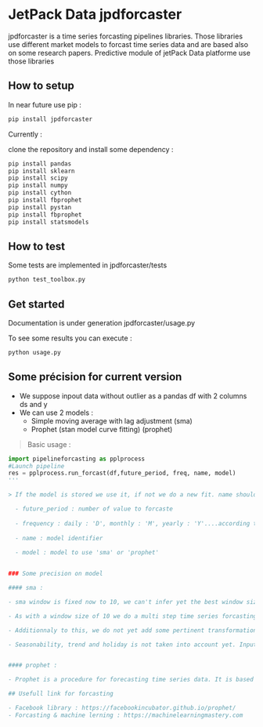 # JetPack Data jpdforcaster

jpdforcaster is a time series forcasting pipelines libraries.
Those libraries use different market models to forcast time series data and are based also on some research papers.
Predictive module of jetPack Data platforme use those libraries

## How to setup

In near future use pip :
```bash
pip install jpdforcaster
```

Currently :

clone the repository and install some dependency :

```bash
pip install pandas
pip install sklearn
pip install scipy
pip install numpy
pip install cython
pip install fbprophet
pip install pystan
pip install fbprophet
pip install statsmodels
```




## How to test
Some tests are implemented in jpdforcaster/tests

```bash
python test_toolbox.py
```

## Get started

Documentation is under generation
jpdforcaster/usage.py

To see some results you can execute :

```bash
python usage.py
```


## Some précision for current version

- We suppose inpout data without outlier as a pandas df with 2 columns ds and y
- We can use 2 models :
  - Simple moving average with lag adjustment  (sma)
  - Prophet (stan model curve fitting)  (prophet)
  
> Basic usage :

```python
import pipelineforcasting as pplprocess
#Launch pipeline
res = pplprocess.run_forcast(df,future_period, freq, name, model)
'''

> If the model is stored we use it, if not we do a new fit. name should be unique (this behaviour will be improved)

  - future_period : number of value to forcaste
  
  - frequency : daily : 'D', monthly : 'M', yearly : 'Y'....according to the time series...This value is not yet infered
  
  - name : model identifier
  
  - model : model to use 'sma' or 'prophet'


### Some precision on model

#### sma :

- sma window is fixed now to 10, we can't infer yet the best window size...It will be done on the fit part later or passed as an input from the client.

- As with a window size of 10 we do a multi step time series forcasting, this model will be very bad if the future period to forcast is biger than 10 as we will forget the trained model.

- Additionnaly to this, we do not yet add some pertinent transformations to improve the time series signal for forcasting (as log transformation, shifting).....todo

- Seasonability, trend and holiday is not taken into account yet. Input signal is considered stationary.


#### prophet :

- Prophet is a procedure for forecasting time series data. It is based on an additive model where non-linear trends are fit with yearly and weekly seasonality, plus holidays. It works best with daily periodicity data with at least one year of historical data. Prophet is robust to missing data, shifts in the trend, and large outliers.

## Usefull link for forcasting

- Facebook library : https://facebookincubator.github.io/prophet/
- Forcasting & machine lerning : https://machinelearningmastery.com


